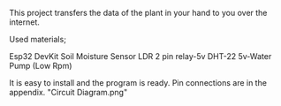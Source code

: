 
This project transfers the data of the plant in your hand to you over the internet.

Used materials;

Esp32 DevKit
Soil Moisture Sensor
LDR 2 pin
relay-5v
DHT-22
5v-Water Pump (Low Rpm)

It is easy to install and the program is ready.
Pin connections are in the appendix. "Circuit Diagram.png"
